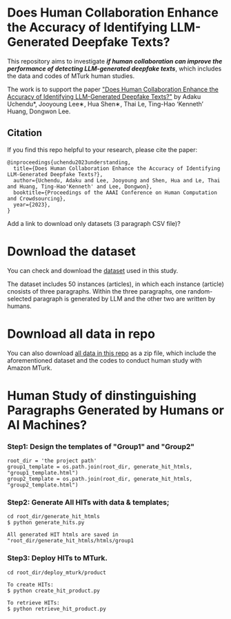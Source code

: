 
# Does Human Collaboration Enhance the Accuracy of Identifying LLM-Generated Deepfake Texts?

This repository aims to investigate <em><strong>if human collaboration can improve the performance of detecting LLM-generated deepfake texts</em></strong>, which includes the data and codes of MTurk human studies.


The work is to support the paper 
["Does Human Collaboration Enhance the Accuracy of Identifying LLM-Generated Deepfake Texts?"](https://arxiv.org/pdf/2304.01002.pdf)
 by Adaku Uchendu*, Jooyoung Lee∗, Hua Shen∗, Thai Le, Ting-Hao ‘Kenneth’ Huang, Dongwon Lee.



## Citation
If you find this repo helpful to your research, please cite the paper:
```
@inproceedings{uchendu2023understanding,
  title={Does Human Collaboration Enhance the Accuracy of Identifying LLM-Generated Deepfake Texts?},
  author={Uchendu, Adaku and Lee, Jooyoung and Shen, Hua and Le, Thai and Huang, Ting-Hao'Kenneth' and Lee, Dongwon},
  booktitle={Proceedings of the AAAI Conference on Human Computation and Crowdsourcing},
  year={2023},
}
```


Add a link to download only datasets (3 paragraph CSV file)?



# Download the dataset

You can check and download the [dataset](generate_hit_htmls/data_gpt2_trial.csv) used in this study. 

The dataset includes 50 instances (articles), in which each instance (article) cnosists of three paragraphs. Within the three paragraphs, one random-selected paragraph is generated by LLM and the other two are written by humans.


# Download all data in repo

You can also download [all data in this repo](https://github.com/huashen218/llm-deepfake-human-study/archive/refs/heads/main.zip) as a zip file, which include the aforementioned dataset and the codes to conduct human study with Amazon MTurk.



# Human Study of dinstinguishing Paragraphs Generated by Humans or AI Machines?


### Step1: Design the templates of "Group1" and "Group2"

```
root_dir = 'the project path'
group1_template = os.path.join(root_dir, generate_hit_htmls, "group1_template.html")
group2_template = os.path.join(root_dir, generate_hit_htmls, "group2_template.html")
```

### Step2: Generate All HITs with data & templates;

```
cd root_dir/generate_hit_htmls
$ python generate_hits.py

All generated HIT htmls are saved in "root_dir/generate_hit_htmls/htmls/group1
```

### Step3: Deploy HITs to MTurk.

```
cd root_dir/deploy_mturk/product

To create HITs:
$ python create_hit_product.py

To retrieve HITs:
$ python retrieve_hit_product.py

```

